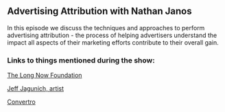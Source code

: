 ## Advertising Attribution with Nathan Janos

In this episode we discuss the techniques and approaches to perform advertising attribution - the process of helping advertisers understand the impact all aspects of their marketing efforts contribute to their overall gain.

### Links to things mentioned during the show:

<a href="http://longnow.org/">The Long Now Foundation</a>

<a href="http://jeffjag.com/">Jeff Jagunich, artist</a>

<a href="http://www.convertro.com/">Convertro</a>
